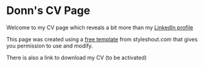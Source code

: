 # Donn's CV Page
Welcome to my CV page which reveals a bit more than my [LinkedIn profile](https://www.linkedin.com/in/yamdonn)

This page was created using a [free template](https://www.styleshout.com/free-templates) from styleshout.com that gives you 
permission to use and modify.

There is also a link to download my CV (to be activated)
